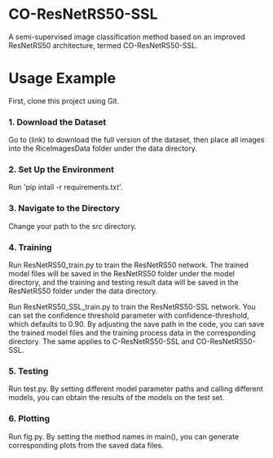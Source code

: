# CO-ResNetRS50-SSL
A semi-supervised image classification method based on an improved ResNetRS50 architecture, termed CO-ResNetRS50-SSL.
# Usage Example
First, clone this project using Git.
### 1. Download the Dataset
Go to (link) to download the full version of the dataset, then place all images into the RiceImagesData folder under the data directory.
### 2. Set Up the Environment
Run 'pip intall -r requirements.txt'.
### 3. Navigate to the Directory
Change your path to the src directory.
### 4. Training
Run ResNetRS50_train.py to train the ResNetRS50 network. The trained model files will be saved in the ResNetRS50 folder under the model directory, and the training and testing result data will be saved in the ResNetRS50 folder under the data directory.

Run ResNetRS50_SSL_train.py to train the ResNetRS50-SSL network. You can set the confidence threshold parameter with confidence-threshold, which defaults to 0.90. By adjusting the save path in the code, you can save the trained model files and the training process data in the corresponding directory. The same applies to C-ResNetRS50-SSL and CO-ResNetRS50-SSL.
### 5. Testing
Run test.py. By setting different model parameter paths and calling different models, you can obtain the results of the models on the test set.
### 6. Plotting
Run fig.py. By setting the method names in main(), you can generate corresponding plots from the saved data files.
